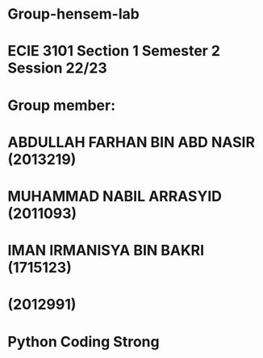 # Group-hensem-lab
#  ECIE 3101 Section 1 Semester 2 Session 22/23
#  Group member:
#  ABDULLAH FARHAN BIN ABD NASIR (2013219)
#  MUHAMMAD NABIL ARRASYID (2011093)
#  IMAN IRMANISYA BIN BAKRI (1715123)
#  (2012991)
#
#  Python Coding Strong
